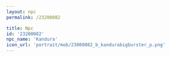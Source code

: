 ```yaml
---
layout: npc
permalink: /23200082

title: Npc
id: '23200082'
npc_name: 'Kandura'
icon_url: 'portrait/mob/23000082_b_kandurabigburster_p.png'
---
```

